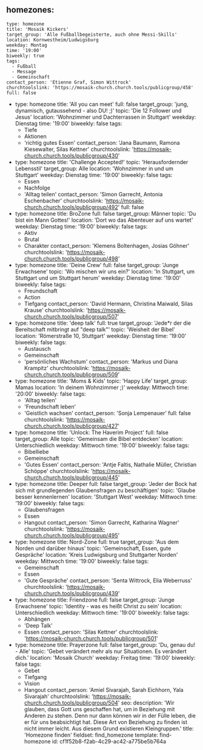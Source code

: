 homezones:
  -
    type: homezone
    title: 'Mosaik Kickers'
    target_group: 'Alle Fußballbegeisterte, auch ohne Messi-Skills'
    location: Kornwestheim/Ludwigsburg
    weekday: Montag
    time: '19:00'
    biweekly: true
    tags:
      - Fußball
      - Message
      - Gemeinschaft
    contact_person: 'Etienne Graf, Simon Wittrock'
    churchtoolslink: 'https://mosaik-church.church.tools/publicgroup/458'
    full: false
  -
    type: homezone
    title: 'All you can meet'
    full: false
    target_group: 'jung, dynamisch, gutaussehend - also DU! ;)'
    topic: 'Die 12 Follower und Jesus'
    location: 'Wohnzimmer und Dachterrassen in Stuttgart'
    weekday: Dienstag
    time: '19:00'
    biweekly: false
    tags:
      - Tiefe
      - Aktionen
      - 'richtig gutes Essen'
    contact_person: 'Jana Baumann, Ramona Kiesewalter, Silas Kettner'
    churchtoolslink: 'https://mosaik-church.church.tools/publicgroup/430'
  -
    type: homezone
    title: 'Challenge Accepted!'
    topic: 'Herausfordernder Lebensstil'
    target_group: Alle
    location: 'Wohnzimmer in und um Stuttgart'
    weekday: Dienstag
    time: '19:00'
    biweekly: false
    tags:
      - Essen
      - Nachfolge
      - 'Alltag teilen'
    contact_person: 'Simon Garrecht, Antonia Eschenbacher'
    churchtoolslink: 'https://mosaik-church.church.tools/publicgroup/492'
    full: false
  -
    type: homezone
    title: BroZone
    full: false
    target_group: Männer
    topic: 'Du bist ein Mann Gottes!'
    location: 'Dort wo das Abenteuer auf uns wartet'
    weekday: Dienstag
    time: '19:00'
    biweekly: false
    tags:
      - Aktiv
      - Brutal
      - Charakter
    contact_person: 'Klemens Boltenhagen, Josias Göhner'
    churchtoolslink: 'https://mosaik-church.church.tools/publicgroup/498'
  -
    type: homezone
    title: 'Deine Crew'
    full: false
    target_group: 'Junge Erwachsene'
    topic: 'Wo mischen wir uns ein?'
    location: 'In Stuttgart, um Stuttgart und um Stuttgart herum'
    weekday: Dienstag
    time: '19:00'
    biweekly: false
    tags:
      - Freundschaft
      - Action
      - Tiefgang
    contact_person: 'David Hermann, Christina Maiwald, Silas Krause'
    churchtoolslink: 'https://mosaik-church.church.tools/publicgroup/507'
  -
    type: homezone
    title: 'deep talk'
    full: true
    target_group: 'Jede*r der die Bereitschaft mitbringt auf "deep talk"'
    topic: 'Weisheit der Bibel'
    location: 'Römerstraße 10, Stuttgart'
    weekday: Dienstag
    time: '19:00'
    biweekly: false
    tags:
      - Austausch
      - Gemeinschaft
      - 'persönliches Wachstum'
    contact_person: 'Markus und Diana Krampitz'
    churchtoolslink: 'https://mosaik-church.church.tools/publicgroup/509'
  -
    type: homezone
    title: 'Moms & Kids'
    topic: 'Happy Life'
    target_group: Mamas
    location: 'In deinem Wohnzimmer ;)'
    weekday: Mittwoch
    time: '20:00'
    biweekly: false
    tags:
      - 'Alltag teilen'
      - 'Freundschaft leben'
      - 'Geistlich wachsen'
    contact_person: 'Sonja Lempenauer'
    full: false
    churchtoolslink: 'https://mosaik-church.church.tools/publicgroup/427'
  -
    type: homezone
    title: 'Unlock: The Haverim Project'
    full: false
    target_group: Alle
    topic: 'Gemeinsam die Bibel entdecken'
    location: Unterschiedlich
    weekday: Mittwoch
    time: '19:00'
    biweekly: false
    tags:
      - Bibelliebe
      - Gemeinschaft
      - 'Gutes Essen'
    contact_person: 'Antje Faltis, Nathalie Müller, Christian Schöppe'
    churchtoolslink: 'https://mosaik-church.church.tools/publicgroup/445'
  -
    type: homezone
    title: Deeper
    full: false
    target_group: 'Jeder der Bock hat sich mit grundlegenden Glaubensfragen zu beschäftigen'
    topic: 'Glaube besser kennenlernen'
    location: 'Stuttgart West'
    weekday: Mittwoch
    time: '19:00'
    biweekly: false
    tags:
      - Glaubensfragen
      - Essen
      - Hangout
    contact_person: 'Simon Garrecht, Katharina Wagner'
    churchtoolslink: 'https://mosaik-church.church.tools/publicgroup/495'
  -
    type: homezone
    title: Nord-Zone
    full: true
    target_group: 'Aus dem Norden und darüber hinaus'
    topic: 'Gemeinschaft, Essen, gute Gespräche'
    location: 'Kreis Ludwigsburg und Stuttgarter Norden'
    weekday: Mittwoch
    time: '19:00'
    biweekly: false
    tags:
      - Gemeinschaft
      - Essen
      - 'Gute Gespräche'
    contact_person: 'Senta Wittrock, Elia Weberruss'
    churchtoolslink: 'https://mosaik-church.church.tools/publicgroup/439'
  -
    type: homezone
    title: Friendzone
    full: false
    target_group: 'Junge Erwachsene'
    topic: 'Identity - was es heißt Christ zu sein'
    location: Unterschiedlich
    weekday: Mittwoch
    time: '19:00'
    biweekly: false
    tags:
      - Abhängen
      - 'Deep Talk'
      - Essen
    contact_person: 'Silas Kettner'
    churchtoolslink: 'https://mosaik-church.church.tools/publicgroup/501'
  -
    type: homezone
    title: Prayerzone
    full: false
    target_group: 'Du, genau du! - Alle'
    topic: 'Gebet verändert mehr als nur Situationen. Es verändert dich.'
    location: 'Mosaik Church'
    weekday: Freitag
    time: '19:00'
    biweekly: false
    tags:
      - Gebet
      - Tiefgang
      - Vision
      - Hangout
    contact_person: 'Amiel Sivarajah, Sarah Eichhorn, Yala Sivarajah'
    churchtoolslink: 'https://mosaik-church.church.tools/publicgroup/504'
seo:
  description: 'Wir glauben, dass Gott uns geschaffen hat, um in Beziehung mit Anderen zu stehen. Denn nur dann können wir in der Fülle leben, die er für uns beabsichtigt hat. Diese Art von Beziehung zu finden ist nicht immer leicht. Aus diesem Grund existieren Kleingruppen.'
title: 'Homezone finden'
fieldset: find_homezone
template: find-homezone
id: cf1f52b8-f2ab-4c29-ac42-a775be5b764a
